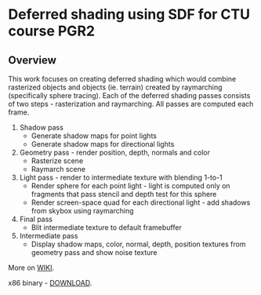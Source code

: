 # Deferred shading using SDF for CTU course PGR2

## Overview
This work focuses on creating deferred shading which would combine rasterized objects and objects (ie. terrain) created by raymarching (specifically sphere tracing). 
Each of the deferred shading passes consists of two steps - rasterization and raymarching. All passes are computed each frame.
1. Shadow pass 
    * Generate shadow maps for point lights
    * Generate shadow maps for directional lights
2. Geometry pass - render position, depth, normals and color
    * Rasterize scene
    * Raymarch scene
3. Light pass - render to intermediate texture with blending 1-to-1
    * Render sphere for each point light - light is computed only on fragments that pass stencil and depth test for this sphere
    * Render screen-space quad for each directional light - add shadows from skybox using raymarching
4. Final pass
    * Blit intermediate texture to default framebuffer
5. Intermediate pass
    * Display shadow maps, color, normal, depth, position textures from geometry pass and show noise texture

More on [WIKI](https://github.com/janovrom/SDF/wiki).

x86 binary - [DOWNLOAD](https://github.com/janovrom/SDF/releases).
